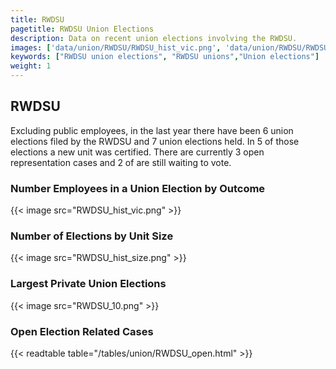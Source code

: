 ```yaml
---
title: RWDSU
pagetitle: RWDSU Union Elections
description: Data on recent union elections involving the RWDSU.
images: ['data/union/RWDSU/RWDSU_hist_vic.png', 'data/union/RWDSU/RWDSU_hist_size.png', 'data/union/RWDSU/RWDSU_10.png']
keywords: ["RWDSU union elections", "RWDSU unions","Union elections"]
weight: 1
---
```

##  RWDSU

Excluding public employees, in the last year there have been 6 union elections filed by the RWDSU and 7 union elections held. In 5 of those elections a new unit was certified. There are currently 3 open representation cases and 2 of are still waiting to vote.

### Number Employees in a Union Election by Outcome
{{< image src="RWDSU_hist_vic.png" >}}

### Number of Elections by Unit Size
{{< image src="RWDSU_hist_size.png" >}}

### Largest Private Union Elections
{{< image src="RWDSU_10.png" >}}

### Open Election Related Cases
{{< readtable table="/tables/union/RWDSU_open.html" >}}


